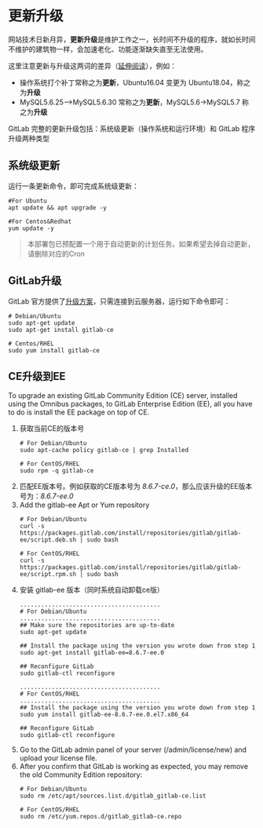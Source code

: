 # 更新升级

网站技术日新月异，**更新升级**是维护工作之一，长时间不升级的程序，就如长时间不维护的建筑物一样，会加速老化、功能逐渐缺失直至无法使用。  

这里注意更新与升级这两词的差异（[延伸阅读](https://support.websoft9.com/docs/faq/zh/tech-upgrade.html#更新-vs-升级)），例如：
- 操作系统打个补丁常称之为**更新**，Ubuntu16.04 变更为 Ubuntu18.04，称之为**升级**
- MySQL5.6.25-->MySQL5.6.30 常称之为**更新**，MySQL5.6->MySQL5.7 称之为**升级**

GitLab 完整的更新升级包括：系统级更新（操作系统和运行环境）和 GitLab 程序升级两种类型

## 系统级更新

运行一条更新命令，即可完成系统级更新：

``` shell
#For Ubuntu
apt update && apt upgrade -y

#For Centos&Redhat
yum update -y
```
> 本部署包已预配置一个用于自动更新的计划任务。如果希望去掉自动更新，请删除对应的Cron


## GitLab升级

GitLab 官方提供了[升级方案](https://docs.gitlab.com/omnibus/update/README.html#updating-using-the-official-repositories)，只需连接到云服务器，运行如下命令即可：

```
# Debian/Ubuntu
sudo apt-get update
sudo apt-get install gitlab-ce

# Centos/RHEL
sudo yum install gitlab-ce
```

## CE升级到EE

To upgrade an existing GitLab Community Edition (CE) server, installed using the Omnibus packages, to GitLab Enterprise Edition (EE), all you have to do is install the EE package on top of CE. 

1. 获取当前CE的版本号
   ```
   # For Debian/Ubuntu
   sudo apt-cache policy gitlab-ce | grep Installed

   # For CentOS/RHEL
   sudo rpm -q gitlab-ce
   ```
2. 匹配EE版本号。例如获取的CE版本号为 *8.6.7-ce.0*，那么应该升级的EE版本号为：*8.6.7-ee.0*
3. Add the gitlab-ee Apt or Yum repository
   ```
   # For Debian/Ubuntu
   curl -s https://packages.gitlab.com/install/repositories/gitlab/gitlab-ee/script.deb.sh | sudo bash

   # For CentOS/RHEL
   curl -s https://packages.gitlab.com/install/repositories/gitlab/gitlab-ee/script.rpm.sh | sudo bash
   ```
4. 安装 gitlab-ee 版本（同时系统自动卸载ce版）
   ```
   ........................................
   # For Debian/Ubuntu
   ........................................
   ## Make sure the repositories are up-to-date
   sudo apt-get update

   ## Install the package using the version you wrote down from step 1
   sudo apt-get install gitlab-ee=8.6.7-ee.0

   ## Reconfigure GitLab
   sudo gitlab-ctl reconfigure
   
   ........................................
   # For CentOS/RHEL
   ........................................
   ## Install the package using the version you wrote down from step 1
   sudo yum install gitlab-ee-8.6.7-ee.0.el7.x86_64

   ## Reconfigure GitLab
   sudo gitlab-ctl reconfigure
   ```
5. Go to the GitLab admin panel of your server (/admin/license/new) and upload your license file.
6. After you confirm that GitLab is working as expected, you may remove the old Community Edition repository:
   ```
   # For Debian/Ubuntu
   sudo rm /etc/apt/sources.list.d/gitlab_gitlab-ce.list

   # For CentOS/RHEL
   sudo rm /etc/yum.repos.d/gitlab_gitlab-ce.repo
   ```